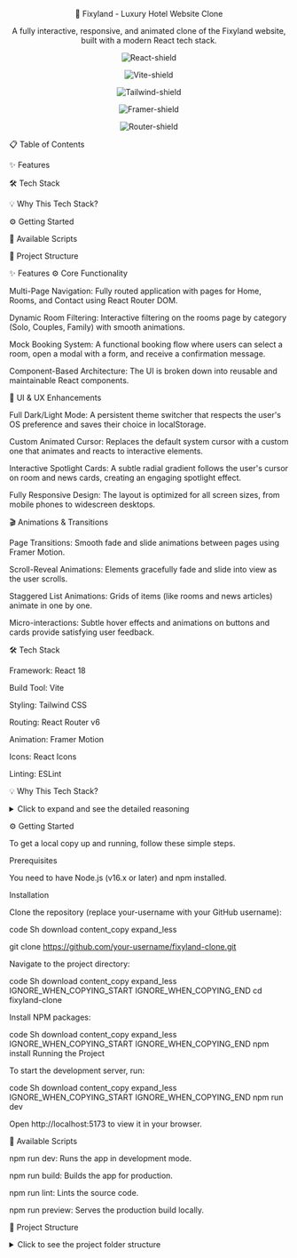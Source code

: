 <div align="center">

🏨 Fixyland - Luxury Hotel Website Clone

A fully interactive, responsive, and animated clone of the Fixyland website, built with a modern React tech stack.

</div>

<div align="center">


![React-shield](https://img.shields.io/badge/React-20232A?style=for-the-badge&logo=react&logoColor=61DAFB)


![Vite-shield](https://img.shields.io/badge/Vite-646CFF?style=for-the-badge&logo=vite&logoColor=white)


![Tailwind-shield](https://img.shields.io/badge/Tailwind_CSS-38B2AC?style=for-the-badge&logo=tailwind-css&logoColor=white)


![Framer-shield](https://img.shields.io/badge/Framer_Motion-0055FF?style=for-the-badge&logo=framer&logoColor=white)


![Router-shield](https://img.shields.io/badge/React_Router-CA4245?style=for-the-badge&logo=react-router&logoColor=white)

</div>

📋 Table of Contents

✨ Features

🛠️ Tech Stack

💡 Why This Tech Stack?

⚙️ Getting Started

📜 Available Scripts

📂 Project Structure

✨ Features
⚙️ Core Functionality

Multi-Page Navigation: Fully routed application with pages for Home, Rooms, and Contact using React Router DOM.

Dynamic Room Filtering: Interactive filtering on the rooms page by category (Solo, Couples, Family) with smooth animations.

Mock Booking System: A functional booking flow where users can select a room, open a modal with a form, and receive a confirmation message.

Component-Based Architecture: The UI is broken down into reusable and maintainable React components.

🎨 UI & UX Enhancements

Full Dark/Light Mode: A persistent theme switcher that respects the user's OS preference and saves their choice in localStorage.

Custom Animated Cursor: Replaces the default system cursor with a custom one that animates and reacts to interactive elements.

Interactive Spotlight Cards: A subtle radial gradient follows the user's cursor on room and news cards, creating an engaging spotlight effect.

Fully Responsive Design: The layout is optimized for all screen sizes, from mobile phones to widescreen desktops.

🎬 Animations & Transitions

Page Transitions: Smooth fade and slide animations between pages using Framer Motion.

Scroll-Reveal Animations: Elements gracefully fade and slide into view as the user scrolls.

Staggered List Animations: Grids of items (like rooms and news articles) animate in one by one.

Micro-interactions: Subtle hover effects and animations on buttons and cards provide satisfying user feedback.

🛠️ Tech Stack

Framework: React 18

Build Tool: Vite

Styling: Tailwind CSS

Routing: React Router v6

Animation: Framer Motion

Icons: React Icons

Linting: ESLint

💡 Why This Tech Stack?
<details>
<summary>Click to expand and see the detailed reasoning</summary>

<br>


The technology stack for this project was deliberately chosen to create a modern, high-performance, and highly interactive user experience while maintaining an excellent developer experience. Each piece of the stack serves a specific, crucial purpose:

React (with Vite)

Component-Based Architecture: React's core strength is its ability to break down complex UIs into small, reusable components. This was essential for building the Fixyland site, where elements like RoomCard, NewsCard, and Header are used and managed independently, leading to a clean and scalable codebase.

Declarative UI: React allows you to describe what the UI should look like for a given state, and it handles the complex job of updating the DOM efficiently. This was critical for features like the dynamic room filtering and the booking modal.

Vite as the Build Tool: Vite was chosen for its unparalleled developer experience. It leverages native ES modules, resulting in lightning-fast server start times and Hot Module Replacement (HMR) that feels instantaneous, significantly speeding up the development cycle.

Tailwind CSS

Rapid Prototyping: As a utility-first framework, Tailwind allows for styling directly within the JSX. This eliminates context-switching between different files and drastically speeds up the process of building and refining the UI.

Consistency and Maintainability: By using a predefined design system, Tailwind enforces consistency across the entire application and prevents the common problem of "magic numbers" in custom CSS.

Built-in Features: Tailwind's responsive prefixes (sm:, md:, lg:) and dark: variants make implementing a fully responsive design and a complete dark mode incredibly straightforward.

React Router

Seamless Client-Side Navigation: As a Single Page Application (SPA), React Router provides a smooth, app-like experience without full page reloads. Navigating between pages is instant, which is crucial for a premium feel.

Framer Motion

Declarative and Powerful Animations: Manually handling animations in React can be cumbersome. Framer Motion provides a simple, declarative API that integrates perfectly with React components to create sophisticated animations like page transitions, scroll-reveal effects, and micro-interactions.

In summary, this tech stack creates a synergistic workflow: Vite provides the speed, React builds the components, Tailwind styles them, React Router connects them, and Framer Motion brings them to life.

</details>

⚙️ Getting Started

To get a local copy up and running, follow these simple steps.

Prerequisites

You need to have Node.js (v16.x or later) and npm installed.

Installation

Clone the repository (replace your-username with your GitHub username):

code
Sh
download
content_copy
expand_less

git clone https://github.com/your-username/fixyland-clone.git

Navigate to the project directory:

code
Sh
download
content_copy
expand_less
IGNORE_WHEN_COPYING_START
IGNORE_WHEN_COPYING_END
cd fixyland-clone

Install NPM packages:

code
Sh
download
content_copy
expand_less
IGNORE_WHEN_COPYING_START
IGNORE_WHEN_COPYING_END
npm install
Running the Project

To start the development server, run:

code
Sh
download
content_copy
expand_less
IGNORE_WHEN_COPYING_START
IGNORE_WHEN_COPYING_END
npm run dev

Open http://localhost:5173 to view it in your browser.

📜 Available Scripts

npm run dev: Runs the app in development mode.

npm run build: Builds the app for production.

npm run lint: Lints the source code.

npm run preview: Serves the production build locally.

📂 Project Structure
<details>
<summary>Click to see the project folder structure</summary>

code
Code
download
content_copy
expand_less
IGNORE_WHEN_COPYING_START
IGNORE_WHEN_COPYING_END
fixyland-clone/
├── public/
├── src/
│   ├── components/      # Reusable UI components
│   ├── context/         # React Context providers (ThemeContext)
│   ├── pages/           # Page-level components
│   ├── App.jsx          # Main application layout
│   ├── main.jsx         # App entry point & router config
│   └── index.css        # Global styles & Tailwind directives
├── .gitignore
├── index.html
├── package.json
├── README.md
└── tailwind.config.js
</details>
